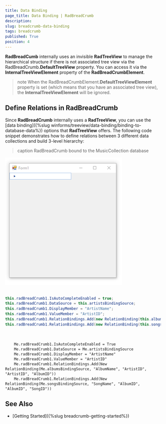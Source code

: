 ```yaml
---
title: Data Binding
page_title: Data Binding | RadBreadCrumb
description:   
slug: breadcrumb-data-binding
tags: breadcrumb
published: True
position: 4
---
```


**RadBreadCumb** internally uses an invisible **RadTreeView** to manage the hierarchical structure if there is not associated tree view via the RadBreadCrumb.**DefaultTreeView** property. You can access it via the **InternalTreeViewElement** property of the **RadBreadCrumbElement**. 

>note When the RadBreadCrumbElement.**DefaultTreeViewElement** property is set (which means that you have an associated tree view), the **InternalTreeViewElement** will be ignored.

## Define Relations in RadBreadCrumb

Since **RadBreadCrumb** internally uses a **RadTreeView**, you can use the [data binding]({%slug winforms/treeview/data-binding/binding-to-database-data%}) options that **RadTreeView** offers. The following code snippet demonstrates how to define relations between 3 different data collections and build 3-level hierarchy:

>caption RadBreadCrumb bound to the MusicCollection database

![breadcrumb-breadcrumb-data-binding 001](images/breadcrumb-data-binding001.gif)


````C#

this.radBreadCrumb1.IsAutoCompleteEnabled = true;
this.radBreadCrumb1.DataSource = this.artistsBindingSource;
this.radBreadCrumb1.DisplayMember = "ArtistName";
this.radBreadCrumb1.ValueMember = "ArtistID";
this.radBreadCrumb1.RelationBindings.Add(new RelationBinding(this.albumsBindingSource, "AlbumName", "ArtistID", "ArtistID", "AlbumID"));
this.radBreadCrumb1.RelationBindings.Add(new RelationBinding(this.songsBindingSource, "SongName", "AlbumID", "AlbumID", "SongID"));
        

````
````VB.NET

    Me.radBreadCrumb1.IsAutoCompleteEnabled = True
    Me.radBreadCrumb1.DataSource = Me.artistsBindingSource
    Me.radBreadCrumb1.DisplayMember = "ArtistName"
    Me.radBreadCrumb1.ValueMember = "ArtistID"
    Me.radBreadCrumb1.RelationBindings.Add(New RelationBinding(Me.albumsBindingSource, "AlbumName", "ArtistID", "ArtistID", "AlbumID"))
    Me.radBreadCrumb1.RelationBindings.Add(New RelationBinding(Me.songsBindingSource, "SongName", "AlbumID", "AlbumID", "SongID"))

```` 

## See Also
* [Getting Started]({%slug breadcrumb-getting-started%})  

